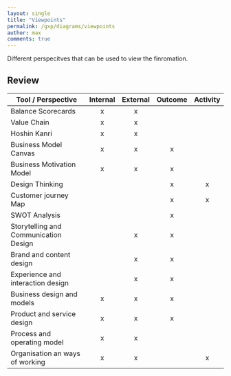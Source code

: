 ```yaml
---
layout: single
title: "Viewpoints"
permalink: /gxp/diagrams/viewpoints
author: max
comments: true
---
```


Different perspecitves that can be used to view the finromation.

## Review

| Tool / Perspective                    | Internal | External | Outcome | Activity |
|---------------------------------------|:--------:|:--------:|:-------:|:--------:|
| Balance Scorecards                    |     x    |     x    |         |          |
| Value Chain                           |     x    |     x    |         |          |
| Hoshin Kanri                          |     x    |     x    |         |          |
| Business Model Canvas                 |     x    |     x    |    x    |          |
| Business Motivation Model             |     x    |     x    |    x    |          |
| Design Thinking                       |          |          |    x    |     x    |
| Customer journey Map                  |          |          |    x    |     x    |
| SWOT Analysis                         |          |          |    x    |          |
| Storytelling and Communication Design |          |     x    |    x    |          |
| Brand and content design              |          |     x    |    x    |          |
| Experience and interaction design     |          |     x    |    x    |          |
| Business design and models            |     x    |     x    |    x    |          |
| Product and service design            |     x    |     x    |    x    |          |
| Process and operating model           |     x    |     x    |         |          |
| Organisation an ways of working       |     x    |     x    |         |     x    |
